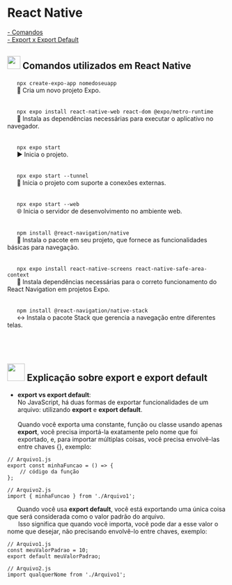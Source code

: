 # React Native

[- Comandos](#-comandos-utilizados-em-react-native) <br>
[- Export x Export Default](#-explicações) <br>

## <img src="https://cdn.jsdelivr.net/gh/devicons/devicon/icons/react/react-original.svg" width="30" height="30"/> Comandos utilizados em React Native
&ensp; &ensp; ``` npx create-expo-app nomedoseuapp ``` <br>
&ensp; &ensp; 🚀 Cria um novo projeto Expo. <br> <br>

&ensp; &ensp; ``` npx expo install react-native-web react-dom @expo/metro-runtime ``` <br>
&ensp; &ensp; 🔧 Instala as dependências necessárias para executar o aplicativo no navegador. <br> <br>

&ensp; &ensp; ``` npx expo start ``` <br>
&ensp; &ensp; ▶️ Inicia o projeto. <br> <br>

&ensp; &ensp; ``` npx expo start --tunnel ```<br>
&ensp; &ensp; 🔗 Inicia o projeto com suporte a conexões externas. <br> <br>

&ensp; &ensp; ``` npx expo start --web ``` <br>
&ensp; &ensp; 🌐 Inicia o servidor de desenvolvimento no ambiente web. <br> <br>

&ensp; &ensp; ``` npm install @react-navigation/native ``` <br>
&ensp; &ensp; 🔖 Instala o pacote em seu projeto, que fornece as funcionalidades básicas para navegação. <br> <br>

&ensp; &ensp; ``` npx expo install react-native-screens react-native-safe-area-context ``` <br>
&ensp; &ensp; 📱 Instala dependências necessárias para o correto funcionamento do React Navigation em projetos Expo. <br> <br>

&ensp; &ensp; ``` npm install @react-navigation/native-stack ``` <br>
&ensp; &ensp; ↔️ Instala o pacote Stack que gerencia a navegação entre diferentes telas. <br> <br> <br> <br>

## <img src="https://cdn.jsdelivr.net/gh/devicons/devicon@latest/icons/gitbook/gitbook-original.svg" width="40" height="40" /> Explicação sobre export e export default<br>

- <strong>export vs export default</strong>: <br>
No JavaScript, há duas formas de exportar funcionalidades de um arquivo: utilizando <strong>export</strong> e <strong>export default</strong>.  <br><br>
Quando você exporta uma constante, função ou classe usando apenas <strong>export</strong>, você precisa importá-la exatamente pelo nome que foi exportado, e, para importar múltiplas coisas, você precisa envolvê-las entre chaves {}, exemplo:
```
// Arquivo1.js
export const minhaFuncao = () => {
    // código da função
};

// Arquivo2.js
import { minhaFuncao } from './Arquivo1';
```
&ensp; &ensp;  Quando você usa <strong>export default</strong>, você está exportando uma única coisa que será considerada como o valor padrão do arquivo.<br> 
&ensp;&ensp; &ensp;Isso significa que quando você importa, você pode dar a esse valor o nome que desejar, não precisando envolvê-lo entre chaves, exemplo:

```
// Arquivo1.js
const meuValorPadrao = 10;
export default meuValorPadrao;

// Arquivo2.js
import qualquerNome from './Arquivo1';
```       




